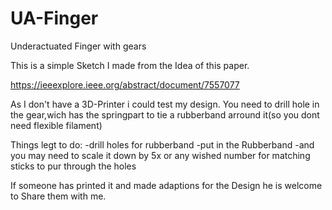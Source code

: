 # UA-Finger
Underactuated Finger with gears

This is a simple Sketch I made from the Idea of this paper.

https://ieeexplore.ieee.org/abstract/document/7557077

As I don't have a 3D-Printer i could test my design.
You need to drill hole in the gear,wich has the springpart to tie a rubberband arround it(so you dont need flexible filament)

Things legt to do:
-drill holes for rubberband
-put in the Rubberband
-and you may need to scale it down by 5x or any wished number for matching sticks to pur through the holes

If someone has printed it and made adaptions for the Design he is welcome to Share them with me.


